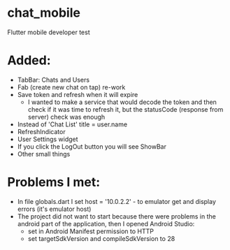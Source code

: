 # chat_mobile

Flutter mobile developer test

# Added:

- TabBar: Chats and Users
- Fab (create new chat on tap) re-work
- Save token and refresh when it will expire
  - I wanted to make a service that would decode the token and then check if it was time to refresh it, but the statusCode (response from server) check was enough
- Instead of 'Chat List' title = user.name
- RefreshIndicator
- User Settings widget
- If you click the LogOut button you will see ShowBar
- Other small things

# Problems I met:

- In file globals.dart I set host = '10.0.2.2' - to emulator get and display errors (it's emulator host)
- The project did not want to start because there were problems in the android part of the application, then I opened Android Studio:
  - set in Android Manifest permission to HTTP
  - set targetSdkVersion and compileSdkVersion to 28
